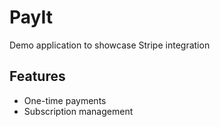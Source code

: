 # PayIt

Demo application to showcase Stripe integration

## Features

- One-time payments
- Subscription management
